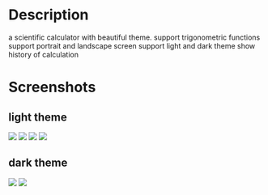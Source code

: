 
# Description
a scientific calculator with beautiful theme.
support trigonometric functions
support portrait and landscape screen
support light and dark theme
show history of calculation


# Screenshots
## light theme
![](https://github.com/user-attachments/assets/266dfc1f-d4b0-416e-98df-ba735903419f)
![](https://github.com/user-attachments/assets/e99daabf-c10d-4cf0-9dc9-f70c123ae0e7)
![](https://github.com/user-attachments/assets/7e9c2449-57a6-48c5-8ccf-55c1bd497d3f)
![](https://github.com/user-attachments/assets/e7758565-ea96-4970-87f6-7a5fef6421ee)
## dark theme
![](https://github.com/user-attachments/assets/6cdb40a1-4b89-470d-a5bd-b13627867df7)
![](https://github.com/user-attachments/assets/73b7ae74-6d61-4ed5-9627-1270d1f379aa)






